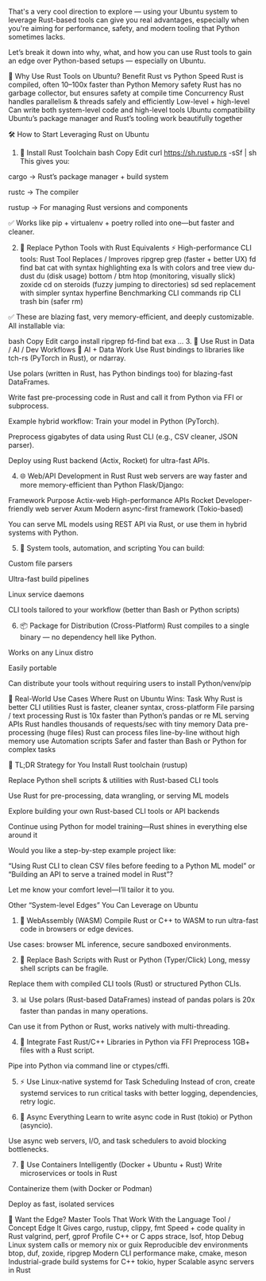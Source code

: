 That's a very cool direction to explore — using your Ubuntu system to leverage Rust-based tools can give you real advantages, especially when you're aiming for performance, safety, and modern tooling that Python sometimes lacks.

Let’s break it down into why, what, and how you can use Rust tools to gain an edge over Python-based setups — especially on Ubuntu.

🧠 Why Use Rust Tools on Ubuntu?
Benefit	Rust vs Python
Speed	Rust is compiled, often 10–100x faster than Python
Memory safety	Rust has no garbage collector, but ensures safety at compile time
Concurrency	Rust handles parallelism & threads safely and efficiently
Low-level + high-level	Can write both system-level code and high-level tools
Ubuntu compatibility	Ubuntu’s package manager and Rust’s tooling work beautifully together

🛠️ How to Start Leveraging Rust on Ubuntu
1. 🔧 Install Rust Toolchain
bash
Copy
Edit
curl https://sh.rustup.rs -sSf | sh
This gives you:

cargo → Rust’s package manager + build system

rustc → The compiler

rustup → For managing Rust versions and components

✅ Works like pip + virtualenv + poetry rolled into one—but faster and cleaner.

2. 🧰 Replace Python Tools with Rust Equivalents
⚡ High-performance CLI tools:
Rust Tool	Replaces / Improves
ripgrep	grep (faster + better UX)
fd	find
bat	cat with syntax highlighting
exa	ls with colors and tree view
du-dust	du (disk usage)
bottom / btm	htop (monitoring, visually slick)
zoxide	cd on steroids (fuzzy jumping to directories)
sd	sed replacement with simpler syntax
hyperfine	Benchmarking CLI commands
rip	CLI trash bin (safer rm)

✅ These are blazing fast, very memory-efficient, and deeply customizable. All installable via:

bash
Copy
Edit
cargo install ripgrep fd-find bat exa ...
3. 🧪 Use Rust in Data / AI / Dev Workflows
🧬 AI + Data Work
Use Rust bindings to libraries like tch-rs (PyTorch in Rust), or ndarray.

Use polars (written in Rust, has Python bindings too) for blazing-fast DataFrames.

Write fast pre-processing code in Rust and call it from Python via FFI or subprocess.

Example hybrid workflow:
Train your model in Python (PyTorch).

Preprocess gigabytes of data using Rust CLI (e.g., CSV cleaner, JSON parser).

Deploy using Rust backend (Actix, Rocket) for ultra-fast APIs.

4. 🌐 Web/API Development in Rust
Rust web servers are way faster and more memory-efficient than Python Flask/Django:

Framework	Purpose
Actix-web	High-performance APIs
Rocket	Developer-friendly web server
Axum	Modern async-first framework (Tokio-based)

You can serve ML models using REST API via Rust, or use them in hybrid systems with Python.

5. 🧱 System tools, automation, and scripting
You can build:

Custom file parsers

Ultra-fast build pipelines

Linux service daemons

CLI tools tailored to your workflow (better than Bash or Python scripts)

6. 📦 Package for Distribution (Cross-Platform)
Rust compiles to a single binary — no dependency hell like Python.

Works on any Linux distro

Easily portable

Can distribute your tools without requiring users to install Python/venv/pip

🧩 Real-World Use Cases Where Rust on Ubuntu Wins:
Task	Why Rust is better
CLI utilities	Rust is faster, cleaner syntax, cross-platform
File parsing / text processing	Rust is 10x faster than Python’s pandas or re
ML serving APIs	Rust handles thousands of requests/sec with tiny memory
Data pre-processing (huge files)	Rust can process files line-by-line without high memory use
Automation scripts	Safer and faster than Bash or Python for complex tasks

🏁 TL;DR Strategy for You
Install Rust toolchain (rustup)

Replace Python shell scripts & utilities with Rust-based CLI tools

Use Rust for pre-processing, data wrangling, or serving ML models

Explore building your own Rust-based CLI tools or API backends

Continue using Python for model training—Rust shines in everything else around it

Would you like a step-by-step example project like:

“Using Rust CLI to clean CSV files before feeding to a Python ML model”
or
“Building an API to serve a trained model in Rust”?

Let me know your comfort level—I’ll tailor it to you.

 Other “System-level Edges” You Can Leverage on Ubuntu
1. 🧠 WebAssembly (WASM)
Compile Rust or C++ to WASM to run ultra-fast code in browsers or edge devices.

Use cases: browser ML inference, secure sandboxed environments.

2. 🧮 Replace Bash Scripts with Rust or Python (Typer/Click)
Long, messy shell scripts can be fragile.

Replace them with compiled CLI tools (Rust) or structured Python CLIs.

3. 📊 Use polars (Rust-based DataFrames) instead of pandas
polars is 20x faster than pandas in many operations.

Can use it from Python or Rust, works natively with multi-threading.

4. 🔗 Integrate Fast Rust/C++ Libraries in Python via FFI
Preprocess 1GB+ files with a Rust script.

Pipe into Python via command line or ctypes/cffi.

5. ⚡ Use Linux-native systemd for Task Scheduling
Instead of cron, create systemd services to run critical tasks with better logging, dependencies, retry logic.

6. 🧵 Async Everything
Learn to write async code in Rust (tokio) or Python (asyncio).

Use async web servers, I/O, and task schedulers to avoid blocking bottlenecks.

7. 🐳 Use Containers Intelligently (Docker + Ubuntu + Rust)
Write microservices or tools in Rust

Containerize them (with Docker or Podman)

Deploy as fast, isolated services

🧰 Want the Edge? Master Tools That Work With the Language
Tool / Concept	Edge It Gives
cargo, rustup, clippy, fmt	Speed + code quality in Rust
valgrind, perf, gprof	Profile C++ or C apps
strace, lsof, htop	Debug Linux system calls or memory
nix or guix	Reproducible dev environments
btop, duf, zoxide, ripgrep	Modern CLI performance
make, cmake, meson	Industrial-grade build systems for C++
tokio, hyper	Scalable async servers in Rust
